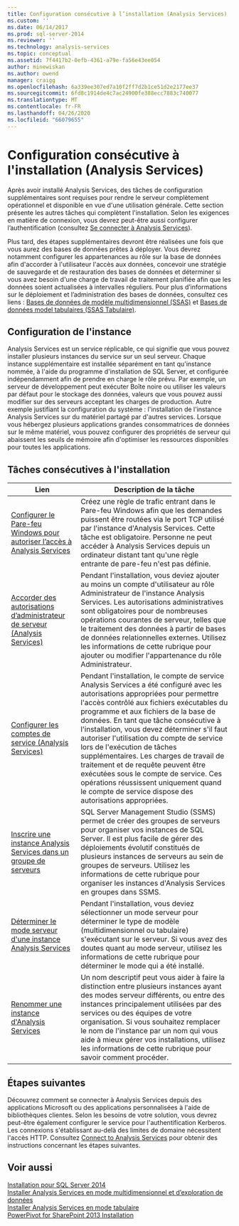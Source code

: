 ```yaml
---
title: Configuration consécutive à l’installation (Analysis Services) | Microsoft Docs
ms.custom: ''
ms.date: 06/14/2017
ms.prod: sql-server-2014
ms.reviewer: ''
ms.technology: analysis-services
ms.topic: conceptual
ms.assetid: 7f4417b2-0efb-4361-a79e-fa56e43ee054
author: minewiskan
ms.author: owend
manager: craigg
ms.openlocfilehash: 6a339ee307ed7a10f2ff7d2b1ce51d2e2177ee37
ms.sourcegitcommit: 6fd8c1914de4c7ac24900fe388ecc7883c740077
ms.translationtype: MT
ms.contentlocale: fr-FR
ms.lasthandoff: 04/26/2020
ms.locfileid: "66079655"
---
```

# <a name="post-install-configuration-analysis-services"></a>Configuration consécutive à l'installation (Analysis Services)
  Après avoir installé Analysis Services, des tâches de configuration supplémentaires sont requises pour rendre le serveur complètement opérationnel et disponible en vue d'une utilisation générale. Cette section présente les autres tâches qui complètent l'installation. Selon les exigences en matière de connexion, vous devrez peut-être aussi configurer l’authentification (consultez [Se connecter à Analysis Services](connect-to-analysis-services.md)).  
  
 Plus tard, des étapes supplémentaires devront être réalisées une fois que vous aurez des bases de données prêtes à déployer. Vous devrez notamment configurer les appartenances au rôle sur la base de données afin d'accorder à l'utilisateur l'accès aux données, concevoir une stratégie de sauvegarde et de restauration des bases de données et déterminer si vous avez besoin d'une charge de travail de traitement planifiée afin que les données soient actualisées à intervalles réguliers. Pour plus d’informations sur le déploiement et l’administration des bases de données, consultez ces liens : [Bases de données de modèle multidimensionnel &#40;SSAS&#41;](../multidimensional-models/multidimensional-model-databases-ssas.md) et [Bases de données model tabulaires &#40;SSAS Tabulaire&#41;](../tabular-models/tabular-model-databases-ssas-tabular.md).  
  
## <a name="instance-configuration"></a>Configuration de l'instance  
 Analysis Services est un service réplicable, ce qui signifie que vous pouvez installer plusieurs instances du service sur un seul serveur. Chaque instance supplémentaire est installée séparément en tant qu'instance nommée, à l'aide du programme d'installation de SQL Server, et configurée indépendamment afin de prendre en charge le rôle prévu. Par exemple, un serveur de développement peut exécuter Boîte noire ou utiliser les valeurs par défaut pour le stockage des données, valeurs que vous pouvez aussi modifier sur des serveurs acceptant les charges de production. Autre exemple justifiant la configuration du système : l'installation de l'instance Analysis Services sur du matériel partagé par d'autres services. Lorsque vous hébergez plusieurs applications grandes consommatrices de données sur le même matériel, vous pouvez configurer des propriétés de serveur qui abaissent les seuils de mémoire afin d'optimiser les ressources disponibles pour toutes les applications.  
  
## <a name="post-installation-tasks"></a>Tâches consécutives à l'installation  
  
|Lien|Description de la tâche|  
|----------|----------------------|  
|[Configurer le Pare-feu Windows pour autoriser l’accès à Analysis Services](configure-the-windows-firewall-to-allow-analysis-services-access.md)|Créez une règle de trafic entrant dans le Pare-feu Windows afin que les demandes puissent être routées via le port TCP utilisé par l'instance d'Analysis Services. Cette tâche est obligatoire. Personne ne peut accéder à Analysis Services depuis un ordinateur distant tant qu'une règle entrante de pare-feu n'est pas définie.|  
|[Accorder des autorisations d’administrateur de serveur &#40;Analysis Services&#41;](grant-server-admin-rights-to-an-analysis-services-instance.md)|Pendant l'installation, vous deviez ajouter au moins un compte d'utilisateur au rôle Administrateur de l'instance Analysis Services. Les autorisations administratives sont obligatoires pour de nombreuses opérations courantes de serveur, telles que le traitement des données à partir de bases de données relationnelles externes. Utilisez les informations de cette rubrique pour ajouter ou modifier l'appartenance du rôle Administrateur.|  
|[Configurer les comptes de service &#40;Analysis Services&#41;](configure-service-accounts-analysis-services.md)|Pendant l'installation, le compte de service Analysis Services a été configuré avec les autorisations appropriées pour permettre l'accès contrôlé aux fichiers exécutables du programme et aux fichiers de la base de données. En tant que tâche consécutive à l'installation, vous devez déterminer s'il faut autoriser l'utilisation du compte de service lors de l'exécution de tâches supplémentaires. Les charges de travail de traitement et de requête peuvent être exécutées sous le compte de service. Ces opérations réussissent uniquement quand le compte de service dispose des autorisations appropriées.|  
|[Inscrire une instance Analysis Services dans un groupe de serveurs](register-an-analysis-services-instance-in-a-server-group.md)|SQL Server Management Studio (SSMS) permet de créer des groupes de serveurs pour organiser vos instances de SQL Server. Il est plus facile de gérer des déploiements évolutif constitués de plusieurs instances de serveurs au sein de groupes de serveurs. Utilisez les informations de cette rubrique pour organiser les instances d'Analysis Services en groupes dans SSMS.|  
|[Déterminer le mode serveur d'une instance Analysis Services](determine-the-server-mode-of-an-analysis-services-instance.md)|Pendant l'installation, vous deviez sélectionner un mode serveur pour déterminer le type de modèle (multidimensionnel ou tabulaire) s'exécutant sur le serveur. Si vous avez des doutes quant au mode serveur, utilisez les informations de cette rubrique pour déterminer le mode qui a été installé.|  
|[Renommer une instance d'Analysis Services](rename-an-analysis-services-instance.md)|Un nom descriptif peut vous aider à faire la distinction entre plusieurs instances ayant des modes serveur différents, ou entre des instances principalement utilisées par des services ou des équipes de votre organisation. Si vous souhaitez remplacer le nom de l'instance par un nom qui vous aide à mieux gérer vos installations, utilisez les informations de cette rubrique pour savoir comment procéder.|  
  
## <a name="next-steps"></a>Étapes suivantes  
 Découvrez comment se connecter à Analysis Services depuis des applications Microsoft ou des applications personnalisées à l'aide de bibliothèques clientes. Selon les besoins de votre solution, vous devrez peut-être également configurer le service pour l'authentification Kerberos. Les connexions s'établissant au-delà des limites de domaine nécessitent l'accès HTTP. Consultez [Connect to Analysis Services](connect-to-analysis-services.md) pour obtenir des instructions concernant les étapes suivantes.  
  
## <a name="see-also"></a>Voir aussi  
 [Installation pour SQL Server 2014](../../../2014/database-engine/install-windows/installation-for-sql-server.md)   
 [Installer Analysis Services en mode multidimensionnel et d’exploration de données](../../sql-server/install/install-analysis-services-in-multidimensional-and-data-mining-mode.md)   
 [Installer Analysis Services en mode tabulaire](install-windows/install-analysis-services.md)   
 [PowerPivot for SharePoint 2013 Installation](install-windows/install-analysis-services-in-power-pivot-mode.md)  
  
  
